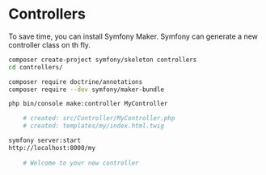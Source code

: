 # Controllers

To save time, you can install Symfony Maker.
Symfony can generate a new controller class on th fly.

~~~sh
composer create-project symfony/skeleton controllers
cd controllers/

composer require doctrine/annotations
composer require --dev symfony/maker-bundle

php bin/console make:controller MyController

    # created: src/Controller/MyController.php
    # created: templates/my/index.html.twig

symfony server:start
http://localhost:8000/my	
    
    # Welcome to your new controller
~~~